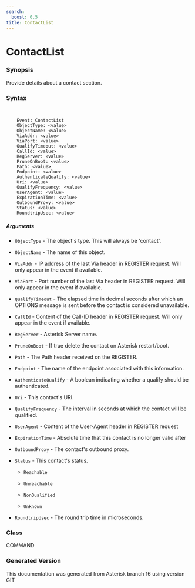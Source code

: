 ```yaml
---
search:
  boost: 0.5
title: ContactList
---
```


# ContactList

### Synopsis

Provide details about a contact section.

### Syntax


```


    Event: ContactList
    ObjectType: <value>
    ObjectName: <value>
    ViaAddr: <value>
    ViaPort: <value>
    QualifyTimeout: <value>
    CallId: <value>
    RegServer: <value>
    PruneOnBoot: <value>
    Path: <value>
    Endpoint: <value>
    AuthenticateQualify: <value>
    Uri: <value>
    QualifyFrequency: <value>
    UserAgent: <value>
    ExpirationTime: <value>
    OutboundProxy: <value>
    Status: <value>
    RoundtripUsec: <value>

```
##### Arguments


* `ObjectType` - The object's type. This will always be 'contact'.<br>

* `ObjectName` - The name of this object.<br>

* `ViaAddr` - IP address of the last Via header in REGISTER request. Will only appear in the event if available.<br>

* `ViaPort` - Port number of the last Via header in REGISTER request. Will only appear in the event if available.<br>

* `QualifyTimeout` - The elapsed time in decimal seconds after which an OPTIONS message is sent before the contact is considered unavailable.<br>

* `CallId` - Content of the Call-ID header in REGISTER request. Will only appear in the event if available.<br>

* `RegServer` - Asterisk Server name.<br>

* `PruneOnBoot` - If true delete the contact on Asterisk restart/boot.<br>

* `Path` - The Path header received on the REGISTER.<br>

* `Endpoint` - The name of the endpoint associated with this information.<br>

* `AuthenticateQualify` - A boolean indicating whether a qualify should be authenticated.<br>

* `Uri` - This contact's URI.<br>

* `QualifyFrequency` - The interval in seconds at which the contact will be qualified.<br>

* `UserAgent` - Content of the User-Agent header in REGISTER request<br>

* `ExpirationTime` - Absolute time that this contact is no longer valid after<br>

* `OutboundProxy` - The contact's outbound proxy.<br>

* `Status` - This contact's status.<br>

    * `Reachable`

    * `Unreachable`

    * `NonQualified`

    * `Unknown`

* `RoundtripUsec` - The round trip time in microseconds.<br>

### Class

COMMAND

### Generated Version

This documentation was generated from Asterisk branch 16 using version GIT 